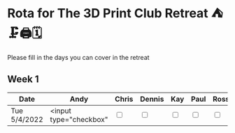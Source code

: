 # Rota for The 3D Print Club Retreat ⛺🗜️🖨️🗓️

Please fill in the days you can cover in the retreat

## Week 1

Date|Andy|Chris|Dennis|Kay|Paul|Ross
--|--|--|--|--|--|--
Tue 5/4/2022| <input type="checkbox" |<input type="checkbox">|<input type="checkbox">|<input type="checkbox">|<input type="checkbox">|<input type="checkbox">|<input type="checkbox" checked>

